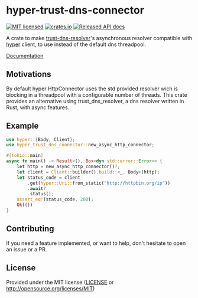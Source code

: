 # hyper-trust-dns-connector

[![MIT licensed](https://img.shields.io/badge/license-MIT-blue.svg)](./LICENSE)
[![crates.io](https://meritbadge.herokuapp.com/hyper-trust-dns-connector)](https://crates.io/crates/hyper-trust-dns-connector)
[![Released API docs](https://docs.rs/hyper-trust-dns-connector/badge.svg)](https://docs.rs/hyper-trust-dns-connector)

A crate to make [trust-dns-resolver](https://docs.rs/trust-dns-resolver)'s
asynchronous resolver compatible with [hyper](https://docs.rs/hyper) client,
to use instead of the default dns threadpool.

[Documentation](https://docs.rs/hyper-trust-dns-connector)

## Motivations

By default hyper HttpConnector uses the std provided resolver wich is blocking in a threadpool
with a configurable number of threads. This crate provides an alternative using trust_dns_resolver,
a dns resolver written in Rust, with async features.

## Example

```rust
use hyper::{Body, Client};
use hyper_trust_dns_connector::new_async_http_connector;

#[tokio::main]
async fn main() -> Result<(), Box<dyn std::error::Error>> {
    let http = new_async_http_connector()?;
    let client = Client::builder().build::<_, Body>(http);
    let status_code = client
        .get(hyper::Uri::from_static("http://httpbin.org/ip"))
        .await?
        .status();
    assert_eq!(status_code, 200);
    Ok(())
}
```

## Contributing

If you need a feature implemented, or want to help, don't hesitate to open an issue or a PR.

## License

Provided under the MIT license ([LICENSE](LICENSE) or <http://opensource.org/licenses/MIT>)
